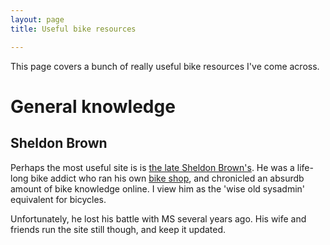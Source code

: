 ```yaml
---
layout: page
title: Useful bike resources

---
```


This page covers a bunch of really useful bike resources I've come across.

# General knowledge

## Sheldon Brown

Perhaps the most useful site is is [the late Sheldon Brown's](www.sheldonbrown.com). He was a life-long bike addict who ran his own [bike shop](http://harriscyclery.net/), and chronicled an absurdb amount of bike knowledge online. I view him as the 'wise old sysadmin' equivalent for bicycles.

Unfortunately, he lost his battle with MS several years ago. His wife and friends run the site still though, and keep it updated.
